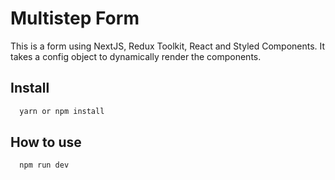 # Multistep Form

This is a form using NextJS, Redux Toolkit, React and Styled Components. It takes a config object to dynamically render the components.

## Install

```bash
  yarn or npm install
```

## How to use

```bash
  npm run dev
```
